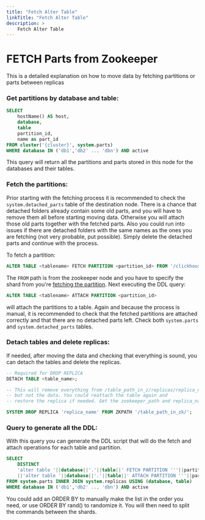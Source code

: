 ```yaml
---
title: "Fetch Alter Table"
linkTitle: "Fetch Alter Table"
description: >
    Fetch Alter Table
---
```



# FETCH Parts from Zookeeper

This is a detailed explanation on how to move data by fetching partitions or parts between replicas

### Get partitions by database and table:

```sql
SELECT
    hostName() AS host,
    database,
    table
    partition_id,
    name as part_id
FROM cluster('{cluster}', system.parts)
WHERE database IN ('db1','db2' ... 'dbn') AND active
```

This query will return all the partitions and parts stored in this node for the databases and their tables. 

### Fetch the partitions:

Prior starting with the fetching process it is recommended to check the ```system.detached_parts``` table of the destination node. There is a chance that detached folders already contain some old parts, and you will have to remove them all before starting moving data. Otherwise you will attach those old parts together with the fetched parts. Also you could run into issues if there are detached folders with the same names as the ones you are fetching (not very probable, put possible). Simply delete the detached parts and continue with the process.

To fetch a partition:

```sql
ALTER TABLE <tablename> FETCH PARTITION <partition_id> FROM '/clickhouse/{cluster}/tables/{shard}/{table}'
```

The ```FROM``` path is from the zookeeper node and you have to specify the shard from you're [fetching the partition](https://clickhouse.com/docs/en/sql-reference/statements/alter/partition#alter_fetch-partition). Next executing the DDL query:

```sql
ALTER TABLE <tablename> ATTACH PARTITION <partition_id>
```

will attach the partitions to a table. Again and because the process is manual, it is recommended to check that the fetched partitions are attached correctly and that there are no detached parts left. Check both ```system.parts``` and ```system.detached_parts``` tables.

### Detach tables and delete replicas:

If needed, after moving the data and checking that everything is sound, you can detach the tables and delete the replicas.

```sql
-- Required for DROP REPLICA
DETACH TABLE <table_name>;  

-- This will remove everything from /table_path_in_z/replicas/replica_name
-- but not the data. You could reattach the table again and
-- restore the replica if needed. Get the zookeeper_path and replica_name from system.replicas

SYSTEM DROP REPLICA 'replica_name' FROM ZKPATH '/table_path_in_zk/';
```

### Query to generate all the DDL:

With this query you can generate the DDL script that will do the fetch and attach operations for each table and partition.

```sql
SELECT
    DISTINCT
    'alter table '||database||'.'||table||' FETCH PARTITION '''||partition_id||''' FROM '''||zookeeper_path||'''; '
    ||'alter table '||database||'.'||table||' ATTACH PARTITION '''||partition_id||''';'
FROM system.parts INNER JOIN system.replicas USING (database, table)
WHERE database IN ('db1','db2' ... 'dbn') AND active
```

You could add an ORDER BY to manually make the list in the order you need, or use ORDER BY rand() to randomize it. You will then need to split the commands between the shards.
